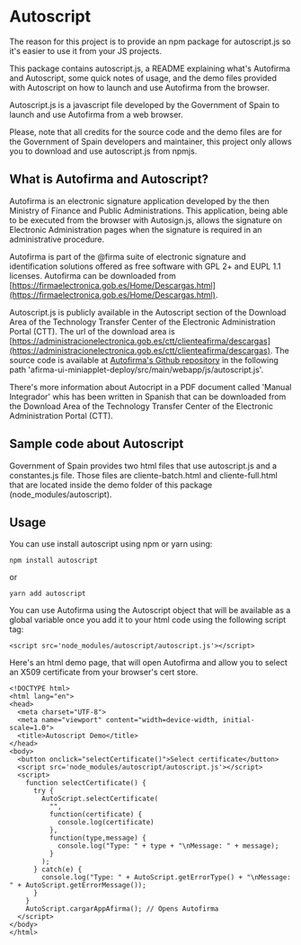 # Autoscript

The reason for this project is to provide an npm package for autoscript.js so it's easier to use it from your JS projects.

This package contains autoscript.js, a README explaining what's Autofirma and Autoscript, some quick notes of usage, and the demo files provided with Autoscript on how to launch and use Autofirma from the browser.

Autoscript.js is a javascript file developed by the Government of Spain to launch and use Autofirma from a web browser.

Please, note that all credits for the source code and the demo files are for the Government of Spain developers and maintainer, this project only allows you to download and use autoscript.js from npmjs.

## What is Autofirma and Autoscript?

Autofirma is an electronic signature application developed by the then Ministry of Finance and Public Administrations. This application, being able to be executed from the browser with Autosign.js, allows the signature on Electronic Administration pages when the signature is required in an administrative procedure.

Autofirma is part of the @firma suite of electronic signature and identification solutions offered as free software with GPL 2+ and EUPL 1.1 licenses. Autofirma can be downloaded from [https://firmaelectronica.gob.es/Home/Descargas.html](https://firmaelectronica.gob.es/Home/Descargas.html).

Autoscript.js is publicly available in the Autoscript section of the Download Area of ​​the Technology Transfer Center of the Electronic Administration Portal (CTT). The url of the download area is [https://administracionelectronica.gob.es/ctt/clienteafirma/descargas](https://administracionelectronica.gob.es/ctt/clienteafirma/descargas). The source code is available at [Autofirma's Github repository](https://github.com/ctt-gob-es/clienteafirma/) in the following path 'afirma-ui-miniapplet-deploy/src/main/webapp/js/autoscript.js'.

There's more information about Autocript in a PDF document called 'Manual Integrador' whis has been written in Spanish that can be downloaded from the Download Area of ​​the Technology Transfer Center of the Electronic Administration Portal (CTT).

## Sample code about Autoscript

Government of Spain provides two html files that use autoscript.js and a constantes.js file. Those files are cliente-batch.html and cliente-full.html that are located inside the demo folder of this package (node_modules/autoscript).

## Usage

You can use install autoscript using npm or yarn using:

`npm install autoscript`

or

`yarn add autoscript`

You can use Autofirma using the Autoscript object that will be available as a global variable once you add it to your html code using the following script tag:

`<script src='node_modules/autoscript/autoscript.js'></script>`

Here's an html demo page, that will open Autofirma and allow you to select an X509 certificate from your browser's cert store.

```(html)
<!DOCTYPE html>
<html lang="en">
<head>
  <meta charset="UTF-8">
  <meta name="viewport" content="width=device-width, initial-scale=1.0">
  <title>Autoscript Demo</title>
</head>
<body>
  <button onclick="selectCertificate()">Select certificate</button>
  <script src='node_modules/autoscript/autoscript.js'></script>
  <script>
    function selectCertificate() {
      try {
        AutoScript.selectCertificate(
          "",
          function(certificate) {
            console.log(certificate)
          },
          function(type,message) {
            console.log("Type: " + type + "\nMessage: " + message);
          }
        );
      } catch(e) {
        console.log("Type: " + AutoScript.getErrorType() + "\nMessage: " + AutoScript.getErrorMessage());
      }
    }
    AutoScript.cargarAppAfirma(); // Opens Autofirma
  </script>
</body>
</html>
```
